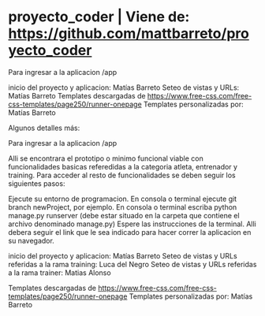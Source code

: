 # proyecto_coder | Viene de: https://github.com/mattbarreto/proyecto_coder

Para ingresar a la aplicacion /app

inicio del proyecto y aplicacion: Matías Barreto
Seteo de vistas y URLs: Matías Barreto
Templates descargadas de https://www.free-css.com/free-css-templates/page250/runner-onepage
Templates personalizadas por: Matías Barreto

Algunos detalles más:

Para ingresar a la aplicacion /app

Alli se encontrara el prototipo o minimo funcional viable con funcionalidades basicas referedidas a la categoria atleta, entrenador y training. Para acceder al resto de funcionalidades se deben seguir los siguientes pasos:

Ejecute su entorno de programacion. En consola o terminal ejecute git branch newProject, por ejemplo. En consola o terminal escriba python manage.py runserver (debe estar situado en la carpeta que contiene el archivo denominado manage.py) Espere las instrucciones de la terminal. Alli debera seguir el link que le sea indicado para hacer correr la aplicacion en su navegador.

inicio del proyecto y aplicacion: Matías Barreto Seteo de vistas y URLs referidas a la rama training: Luca del Negro Seteo de vistas y URLs referidas a la rama trainer: Matias Alonso

Templates descargadas de https://www.free-css.com/free-css-templates/page250/runner-onepage Templates personalizadas por: Matías Barreto